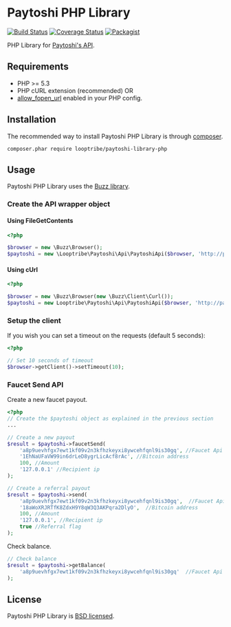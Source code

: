 Paytoshi PHP Library
========================================================

[![Build Status](https://img.shields.io/travis/looptribe/paytoshi-library-php/package.svg)](https://travis-ci.org/looptribe/paytoshi-library-php)
[![Coverage Status](https://img.shields.io/coveralls/looptribe/paytoshi-library-php/package.svg)](https://coveralls.io/github/looptribe/paytoshi-library-php)
[![Packagist](https://img.shields.io/packagist/vpre/looptribe/paytoshi-php-library.svg)](https://packagist.org/packages/looptribe/paytoshi-library-php)

PHP Library for [Paytoshi's API](https://paytoshi.org/api). 


## Requirements
* PHP >= 5.3
* PHP cURL extension (recommended) OR
* [allow_fopen_url](http://php.net/manual/en/filesystem.configuration.php#ini.allow-url-fopen) enabled in your PHP config.

## Installation
The recommended way to install Paytoshi PHP Library is through [composer](https://getcomposer.org/).
```
composer.phar require looptribe/paytoshi-library-php
```

## Usage
Paytoshi PHP Library uses the [Buzz library](https://github.com/kriswallsmith/Buzz).

### Create the API wrapper object

#### Using FileGetContents

``` php
<?php

$browser = new \Buzz\Browser();
$paytoshi = new \Looptribe\Paytoshi\Api\PaytoshiApi($browser, 'http://paytoshi.org/api/v1/');
```

#### Using cUrl

``` php
<?php

$browser = new \Buzz\Browser(new \Buzz\Client\Curl());
$paytoshi = new Looptribe\Paytoshi\Api\PaytoshiApi($browser, 'http://paytoshi.org/api/v1/');
```

### Setup the client
If you wish you can set a timeout on the requests (default 5 seconds):
``` php
<?php

// Set 10 seconds of timeout
$browser->getClient()->setTimeout(10);
```

### Faucet Send API
Create a new faucet payout.
``` php
<?php
// Create the $paytoshi object as explained in the previous section
...

// Create a new payout
$result = $paytoshi->faucetSend(
    'a8p9uevhfgx7ewt1kf09v2n3kfhzkeyxi8ywcehfqnl9is30gq', //Faucet Api key
    '1EhNaUFaVW99in6drLeD8ygrLicAcf8rAc', //Bitcoin address
    100, //Amount
    '127.0.0.1' //Recipient ip
);

// Create a referral payout
$result = $paytoshi->send(
    'a8p9uevhfgx7ewt1kf09v2n3kfhzkeyxi8ywcehfqnl9is30gq',  //Faucet Api key
    '18aWoXRJRTfK8ZdxH9Y8qW3Q3AKPqra2DlyO',  //Bitcoin address
    100, //Amount
    '127.0.0.1', //Recipient ip
    true //Referral flag
);
```

Check balance.
``` php
// Check balance
$result = $paytoshi->getBalance(
    'a8p9uevhfgx7ewt1kf09v2n3kfhzkeyxi8ywcehfqnl9is30gq'  //Faucet Api key
);
```

## License
Paytoshi PHP Library is [BSD licensed](./LICENSE).
